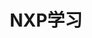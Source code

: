 ---
title: NXP学习
description: 恩智浦半导体公司(NXP Semiconductors)是一家半导体公司，于2006年成立，总部位于荷兰埃因霍温。公司提供半导体、系统解决方案和软体服务。本模块主要使用LPC家族的LPC55S69进行学习，欢迎交流讨论！
image: index.jpg

# Badge style
style:
    background: "#2a9d8f"
    color: "#fff"
---